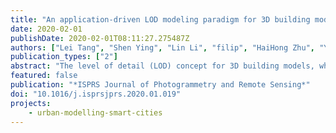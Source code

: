 ```yaml
---
title: "An application-driven LOD modeling paradigm for 3D building models"
date: 2020-02-01
publishDate: 2020-02-01T08:11:27.275487Z
authors: ["Lei Tang", "Shen Ying", "Lin Li", "filip", "HaiHong Zhu", "Yi Zhu", "Fan Yang", "Fei Su"]
publication_types: ["2"]
abstract: "The level of detail (LOD) concept for 3D building models, which indicates the degree of closeness between a model and its real-world counterpart, is deeply rooted among the stakeholders in the field of urban research and 3D geoinformation. However, with the increasing use and demand of a wide range of applications, the LOD definition standardized by the City Geography Markup Language (CityGML) standard appears to be generic, potentially resulting in redundancy and inflexibility. To address this issue, we reconsider the LOD concept from an application point of view and suggest a new context-aware heterogeneous LOD modeling paradigm for 3D building models tailored to specific applications. The new proposal challenges the original homogeneous generic modeling logic and instead adopts a bottom-up approach, putting the focus on the building components rather than on the building itself, resulting in models that may lead to a better fitness for use. In this paper, we first specify a number of discrete LODs for building component models, called CLODs, and then assemble them to derive the LODs of building models suited for particular applications, diminishing redundancy and being tailored for a specific application. To obtain the appropriate LOD specification, we introduce five essential evaluation criteria and a series of semantic and geometrically assembled constraints on the CLODs. We implement two experiments, outdoor component selection and indoor furniture simulation, and conclude that the proposed application-driven LOD definition is more suited in the context of particular applications."
featured: false
publication: "*ISPRS Journal of Photogrammetry and Remote Sensing*"
doi: "10.1016/j.isprsjprs.2020.01.019"
projects:
    - urban-modelling-smart-cities
---
```


